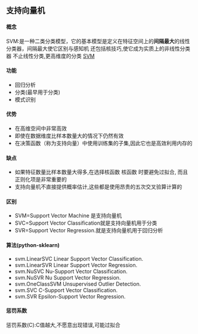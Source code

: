 ## 支持向量机

#### 概念
SVM:是一种二类分类模型，它的基本模型是定义在特征空间上的**间隔最大**的线性分类器，间隔最大使它区别与感知机
还包括核技巧,使它成为实质上的非线性分类器
不止线性分类,更高维度的分类
[SVM](https://www.zhihu.com/question/21094489)

#### 功能

- 回归分析
- 分类(最早用于分类)
- 模式识别

#### 优势

- 在高维空间中非常高效
- 即使在数据维度比样本数量大的情况下仍然有效
- 在决策函数（称为支持向量）中使用训练集的子集,因此它也是高效利用内存的

#### 缺点

- 如果特征数量比样本数量大得多,在选择核函数 核函数 时要避免过拟合, 而且正则化项是非常重要的
- 支持向量机不直接提供概率估计,这些都是使用昂贵的五次交叉验算计算的



#### 区别

- SVM=Support Vector Machine 是支持向量机
- SVC=Support Vector Classification就是支持向量机用于分类
- SVR=Support Vector Regression.就是支持向量机用于回归分析

#### 算法(python-sklearn)

- svm.LinearSVC Linear Support Vector Classification.
- svm.LinearSVR Linear Support Vector Regression.
- svm.NuSVC Nu-Support Vector Classification.
- svm.NuSVR Nu Support Vector Regression.
- svm.OneClassSVM Unsupervised Outlier Detection.
- svm.SVC C-Support Vector Classification.
- svm.SVR Epsilon-Support Vector Regression.

#### 惩罚系数

惩罚系数(C):C值越大,不愿意出现错误,可能过拟合





